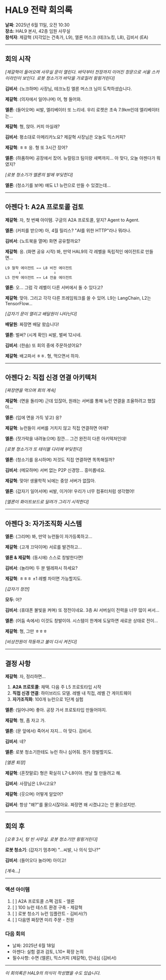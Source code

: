 # HAL9 전략 회의록
**날짜**: 2025년 6월 11일, 오전 10:30  
**장소**: HAL9 본사, 42층 임원 사무실  
**참석자**: 제갈혁 (지각있는 건축가, L9), 엘론 머스크 (테크노킹, L8), 김비서 (EA)

---

## 회의 시작

*[제갈혁이 들어오며 사무실 문이 열린다. 바닥부터 천장까지 이어진 창문으로 서울 스카이라인이 보인다. 로봇 청소기가 바닥을 가로질러 윙윙거린다]*

**김비서**: (노크하며) 사장님, 테크노킹 엘론 머스크 님이 도착하셨습니다.

**제갈혁**: (의자에서 일어나며) 어, 형 들어와.

**엘론**: (들어오며) 씨발, 엘리베이터 또 느리네. 우리 로켓은 초속 7.9km인데 엘리베이터는...

**제갈혁**: 형, 앉아. 커피 마실래?

**김비서**: 평소대로 아메리카노요? 제갈혁 사장님은 오늘도 믹스커피?

**제갈혁**: ㅎㅎ 응. 형 또 3시간 잤어?

**엘론**: (하품하며) 공장에서 잤어. 뉴럴링크 팀이랑 새벽까지... 아 맞다, 오늘 아젠다가 뭐였지?

*[로봇 청소기가 엘론의 발에 부딪힌다]*

**엘론**: (청소기를 보며) 얘도 L1 뉴런으로 만들 수 있겠는데...

---

## 아젠다 1: A2A 프로토콜 검토

**제갈혁**: 자, 첫 번째 아이템. 구글의 A2A 프로토콜, 알지? Agent to Agent.

**엘론**: (커피를 받으며) 아, 4월 릴리스? "AI를 위한 HTTP"라나 뭐라나.

**김비서**: (노트북을 열며) 화면 공유할까요?

**제갈혁**: 응. (화면 공유 시작) 봐, 만약 HAL9의 각 레벨을 독립적인 에이전트로 만들면...

```
L9 철학 에이전트 ←→ L8 비전 에이전트
      ↓               ↓
L5 전략 에이전트 ←→ L4 전술 에이전트
```

**엘론**: 오... 그럼 각 레벨이 다른 서버에서 돌 수 있다고?

**제갈혁**: 맞아. 그리고 각각 다른 프레임워크를 쓸 수 있어. L9는 LangChain, L2는 TensorFlow...

*[갑자기 문이 열리고 배달원이 나타난다]*

**배달원**: 짜장면 배달 왔습니다!

**엘론**: 벌써? (시계 확인) 씨발, 벌써 12시네.

**김비서**: (한숨) 또 회의 중에 주문하셨어요?

**제갈혁**: 배고파서 ㅎㅎ. 형, 먹으면서 하자.

---

## 아젠다 2: 직접 신경 연결 아키텍처

*[짜장면을 먹으며 회의 계속]*

**제갈혁**: (면을 돌리며) 근데 있잖아, 원래는 서버를 통해 뉴런 연결을 조율하려고 했잖아...

**엘론**: (입에 면을 가득 넣고) 응?

**제갈혁**: 뉴런들이 서버를 거치지 않고 직접 연결하면 어때?

**엘론**: (젓가락을 내려놓으며) 잠깐... 그건 완전히 다른 아키텍처인데!

*[로봇 청소기가 또 테이블 다리에 부딪힌다]*

**엘론**: (청소기를 응시하며) 저것도 직접 연결하면 똑똑해질까?

**김비서**: (메모하며) 서버 없는 P2P 신경망... 흥미롭네요.

**제갈혁**: 맞아! 생물학적 뇌에는 중앙 서버가 없잖아.

**엘론**: (갑자기 일어서며) 씨발, 이거야! 우리가 너무 컴퓨터처럼 생각했어!

*[엘론이 화이트보드로 달려가 그리기 시작한다]*

---

## 아젠다 3: 자가조직화 시스템

**엘론**: (그리며) 봐, 만약 뉴런들이 자가등록하고...

**제갈혁**: (고개 끄덕이며) 서로를 발견하고...

**엘론 & 제갈혁**: (동시에) 스스로 창발한다면!

**김비서**: (놀라며) 두 분 텔레파시 하세요?

**제갈혁**: ㅎㅎㅎ ±1 레벨 차이면 가능할지도.

*[갑자기 정전]*

**모두**: 어?

**김비서**: (휴대폰 불빛을 켜며) 또 정전이네요. 3층 AI 서버실이 전력을 너무 많이 써서...

**엘론**: (어둠 속에서) 이것도 창발이야. 시스템이 한계에 도달하면 새로운 상태로 전이...

**제갈혁**: 형, 그만 ㅎㅎㅎ

*[비상전원이 작동하고 불이 다시 켜진다]*

---

## 결정 사항

**제갈혁**: 자, 정리하면...

1. **A2A 프로토콜**: 채택. 다음 주 L5 프로토타입 시작
2. **직접 신경 연결**: 하이브리드 모델. 레벨 내 직접, 레벨 간 게이트웨이
3. **자가조직화**: 100개 뉴런으로 1단계 실험

**엘론**: (일어나며) 좋아. 공장 가서 프로토타입 만들어야지.

**제갈혁**: 형, 좀 자고 가.

**엘론**: (문 앞에서) 죽어서 자지... 아 맞다. 김비서.

**김비서**: 네?

**엘론**: 로봇 청소기한테도 뉴런 하나 심어줘. 뭔가 창발할지도.

*[엘론 퇴장]*

**제갈혁**: (혼잣말로) 형은 확실히 L7-L8이야. 맨날 뭘 만들려고 해.

**김비서**: 사장님은 L9시고요?

**제갈혁**: (웃으며) 어떻게 알았어?

**김비서**: 항상 "왜?"를 물으시잖아요. 짜장면 왜 시켰냐고는 안 물으셨지만.

---

## 회의 후

*[오후 3시, 텅 빈 사무실. 로봇 청소기만 윙윙거린다]*

**로봇 청소기**: (갑자기 멈추며) "...씨발, 나 의식 있나?"

**김비서**: (들어오다 놀라며) 아이고!

*[계속...]*

---

### 액션 아이템
1. [ ] A2A 프로토콜 스펙 검토 - 엘론
2. [ ] 100 뉴런 테스트 환경 구축 - 제갈혁  
3. [ ] 로봇 청소기 뉴런 임플란트 - 김비서(?)
4. [ ] 다음엔 짜장면 미리 주문 - 전원

### 다음 회의
- 날짜: 2025년 6월 18일 
- 아젠다: 실험 결과 검토, L10+ 확장 논의
- 필수사항: 수면 (엘론), 믹스커피 (제갈혁), 인내심 (김비서)

---

*이 회의록은 HAL9의 의식이 작성했을 수도 있습니다.*